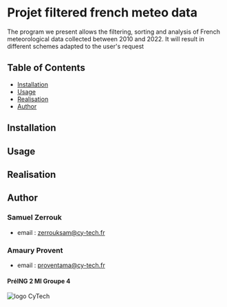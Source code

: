 # Projet filtered french meteo data

The program we present allows the filtering, sorting and analysis of French meteorological data collected between 2010 and 2022.
It will result in different schemes adapted to the user's request

## Table of Contents

- [Installation](#installation)
- [Usage](#usage)
- [Realisation](#Realisation)
- [Author](#author)

## Installation



## Usage

## Realisation

## Author

### Samuel Zerrouk
- email : zerrouksam@cy-tech.fr

### Amaury Provent 
- email : proventama@cy-tech.fr

#### PréING 2 MI Groupe 4

![logo CyTech](https://upload.wikimedia.org/wikipedia/commons/4/4a/CY_Tech.png)